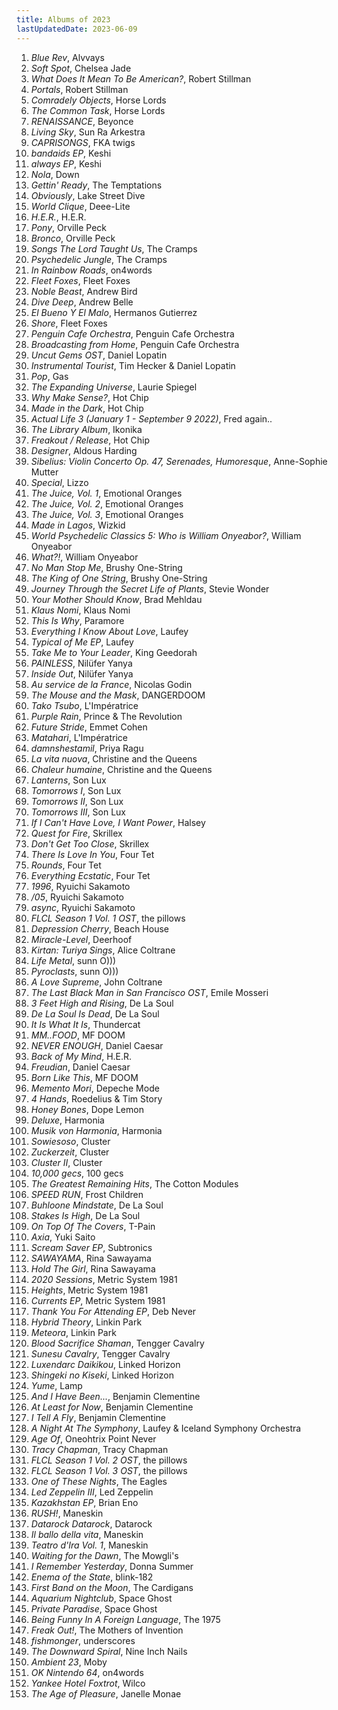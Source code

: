 ```yaml
---
title: Albums of 2023
lastUpdatedDate: 2023-06-09
---
```


1. *Blue Rev*, Alvvays
2. *Soft Spot*, Chelsea Jade
3. *What Does It Mean To Be American?*, Robert Stillman
4. *Portals*, Robert Stillman
5. *Comradely Objects*, Horse Lords
6. *The Common Task*, Horse Lords
7. *RENAISSANCE*, Beyonce
8. *Living Sky*, Sun Ra Arkestra
9. *CAPRISONGS*, FKA twigs
10. *bandaids EP*, Keshi
11. *always EP*, Keshi
12. *Nola*, Down
13. *Gettin' Ready*, The Temptations
14. *Obviously*, Lake Street Dive
15. *World Clique*, Deee-Lite
16. *H.E.R.*, H.E.R.
17. *Pony*, Orville Peck
18. *Bronco*, Orville Peck
19. *Songs The Lord Taught Us*, The Cramps
20. *Psychedelic Jungle*, The Cramps
21. *In Rainbow Roads*, on4words
22. *Fleet Foxes*, Fleet Foxes
23. *Noble Beast*, Andrew Bird
24. *Dive Deep*, Andrew Belle
25. *El Bueno Y El Malo*, Hermanos Gutierrez
26. *Shore*, Fleet Foxes
27. *Penguin Cafe Orchestra*, Penguin Cafe Orchestra
28. *Broadcasting from Home*, Penguin Cafe Orchestra
29. *Uncut Gems OST*, Daniel Lopatin
30. *Instrumental Tourist*, Tim Hecker & Daniel Lopatin
31. *Pop*, Gas
32. *The Expanding Universe*, Laurie Spiegel
33. *Why Make Sense?*, Hot Chip
34. *Made in the Dark*, Hot Chip
35. *Actual Life 3 (January 1 - September 9 2022)*, Fred again..
36. *The Library Album*, Ikonika
37. *Freakout / Release*, Hot Chip
38. *Designer*, Aldous Harding
39. *Sibelius: Violin Concerto Op. 47, Serenades, Humoresque*, Anne-Sophie Mutter
40. *Special*, Lizzo
41. *The Juice, Vol. 1*, Emotional Oranges
42. *The Juice, Vol. 2*, Emotional Oranges
43. *The Juice, Vol. 3*, Emotional Oranges
44. *Made in Lagos*, Wizkid
45. *World Psychedelic Classics 5: Who is William Onyeabor?*, William Onyeabor
46. *What?!*, William Onyeabor
47. *No Man Stop Me*, Brushy One-String
48. *The King of One String*, Brushy One-String
49. *Journey Through the Secret Life of Plants*, Stevie Wonder
50. *Your Mother Should Know*, Brad Mehldau
51. *Klaus Nomi*, Klaus Nomi
52. *This Is Why*, Paramore
53. *Everything I Know About Love*, Laufey
54. *Typical of Me EP*, Laufey
55. *Take Me to Your Leader*, King Geedorah
56. *PAINLESS*, Nilüfer Yanya
57. *Inside Out*, Nilüfer Yanya
58. *Au service de la France*, Nicolas Godin
59. *The Mouse and the Mask*, DANGERDOOM
60. *Tako Tsubo*, L'Impératrice
61. *Purple Rain*, Prince & The Revolution
62. *Future Stride*, Emmet Cohen
63. *Matahari*, L'Impératrice
64. *damnshestamil*, Priya Ragu
65. *La vita nuova*, Christine and the Queens
66. *Chaleur humaine*, Christine and the Queens
67. *Lanterns*, Son Lux
68. *Tomorrows I*, Son Lux
69. *Tomorrows II*, Son Lux
70. *Tomorrows III*, Son Lux
71. *If I Can't Have Love, I Want Power*, Halsey
72. *Quest for Fire*, Skrillex
73. *Don't Get Too Close*, Skrillex
74. *There Is Love In You*, Four Tet
75. *Rounds*, Four Tet
76. *Everything Ecstatic*, Four Tet
77. *1996*, Ryuichi Sakamoto
78. */05*, Ryuichi Sakamoto
79. *async*, Ryuichi Sakamoto
80. *FLCL Season 1 Vol. 1 OST*, the pillows
81. *Depression Cherry*, Beach House
82. *Miracle-Level*, Deerhoof
83. *Kirtan: Turiya Sings*, Alice Coltrane
84. *Life Metal*, sunn O)))
85. *Pyroclasts*, sunn O)))
86. *A Love Supreme*, John Coltrane
87. *The Last Black Man in San Francisco OST*, Emile Mosseri
88. *3 Feet High and Rising*, De La Soul
89. *De La Soul Is Dead*, De La Soul
90. *It Is What It Is*, Thundercat
91. *MM..FOOD*, MF DOOM
92. *NEVER ENOUGH*, Daniel Caesar
93. *Back of My Mind*, H.E.R.
94. *Freudian*, Daniel Caesar
95. *Born Like This*, MF DOOM
96. *Memento Mori*, Depeche Mode
97. *4 Hands*, Roedelius & Tim Story
98. *Honey Bones*, Dope Lemon
99. *Deluxe*, Harmonia
100. *Musik von Harmonia*, Harmonia
101. *Sowiesoso*, Cluster
102. *Zuckerzeit*, Cluster
103. *Cluster II*, Cluster
104. *10,000 gecs*, 100 gecs
105. *The Greatest Remaining Hits*, The Cotton Modules
106. *SPEED RUN*, Frost Children
107. *Buhloone Mindstate*, De La Soul
108. *Stakes Is High*, De La Soul
109. *On Top Of The Covers*, T-Pain
110. *Axia*, Yuki Saito
111. *Scream Saver EP*, Subtronics
112. *SAWAYAMA*, Rina Sawayama
113. *Hold The Girl*, Rina Sawayama
114. *2020 Sessions*, Metric System 1981
115. *Heights*, Metric System 1981
116. *Currents EP*, Metric System 1981
117. *Thank You For Attending EP*, Deb Never
118. *Hybrid Theory*, Linkin Park
119. *Meteora*, Linkin Park
120. *Blood Sacrifice Shaman*, Tengger Cavalry
121. *Sunesu Cavalry*, Tengger Cavalry
122. *Luxendarc Daikikou*, Linked Horizon
123. *Shingeki no Kiseki*, Linked Horizon
124. *Yume*, Lamp
125. *And I Have Been...*, Benjamin Clementine
126. *At Least for Now*, Benjamin Clementine
127. *I Tell A Fly*, Benjamin Clementine
128. *A Night At The Symphony*, Laufey & Iceland Symphony Orchestra
129. *Age Of*, Oneohtrix Point Never
130. *Tracy Chapman*, Tracy Chapman
131. *FLCL Season 1 Vol. 2 OST*, the pillows
132. *FLCL Season 1 Vol. 3 OST*, the pillows
133. *One of These Nights*, The Eagles
134. *Led Zeppelin III*, Led Zeppelin
135. *Kazakhstan EP*, Brian Eno
136. *RUSH!*, Maneskin
137. *Datarock Datarock*, Datarock
138. *Il ballo della vita*, Maneskin
139. *Teatro d'Ira Vol. 1*, Maneskin
140. *Waiting for the Dawn*, The Mowgli's
141. *I Remember Yesterday*, Donna Summer
142. *Enema of the State*, blink-182
143. *First Band on the Moon*, The Cardigans
144. *Aquarium Nightclub*, Space Ghost
145. *Private Paradise*, Space Ghost
146. *Being Funny In A Foreign Language*, The 1975
147. *Freak Out!*, The Mothers of Invention
148. *fishmonger*, underscores
149. *The Downward Spiral*, Nine Inch Nails
150. *Ambient 23*, Moby
151. *OK Nintendo 64*, on4words
152. *Yankee Hotel Foxtrot*, Wilco
153. *The Age of Pleasure*, Janelle Monae